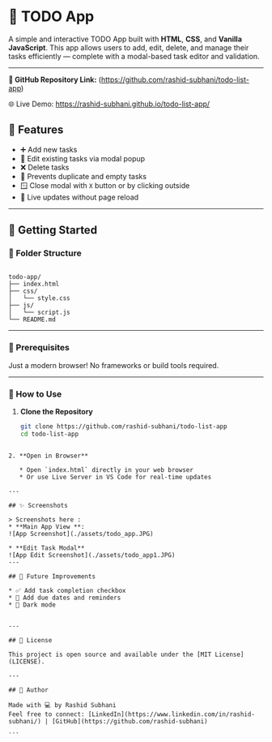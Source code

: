 # 📝 TODO App

A simple and interactive TODO App built with **HTML**, **CSS**, and **Vanilla JavaScript**. This app allows users to add, edit, delete, and manage their tasks efficiently — complete with a modal-based task editor and validation.

---
**🔗 GitHub Repository Link:**
(https://github.com/rashid-subhani/todo-list-app)

🌐 Live Demo: https://rashid-subhani.github.io/todo-list-app/

## 📌 Features

- ➕ Add new tasks
- 📝 Edit existing tasks via modal popup
- ❌ Delete tasks
- 🧠 Prevents duplicate and empty tasks
- 🪟 Close modal with `X` button or by clicking outside
- 💾 Live updates without page reload

---

## 🚀 Getting Started

### 📁 Folder Structure

```

todo-app/
├── index.html
├── css/
│   └── style.css
├── js/
│   └── script.js
└── README.md

````

---

### 🧰 Prerequisites

Just a modern browser! No frameworks or build tools required.

---

### 🔧 How to Use

1. **Clone the Repository**
   ```bash
   git clone https://github.com/rashid-subhani/todo-list-app
   cd todo-list-app
````

2. **Open in Browser**

   * Open `index.html` directly in your web browser
   * Or use Live Server in VS Code for real-time updates

---

## ✨ Screenshots

> Screenshots here :
* **Main App View **: 
![App Screenshot](./assets/todo_app.JPG)

* **Edit Task Modal** 
![App Edit Screenshot](./assets/todo_app1.JPG)
---

## 📂 Future Improvements

* ✅ Add task completion checkbox
* 📅 Add due dates and reminders
* 🌙 Dark mode


---

## 📄 License

This project is open source and available under the [MIT License](LICENSE).

---

## 🙌 Author

Made with 💻 by Rashid Subhani
Feel free to connect: [LinkedIn](https://www.linkedin.com/in/rashid-subhani/) | [GitHub](https://github.com/rashid-subhani)

```

